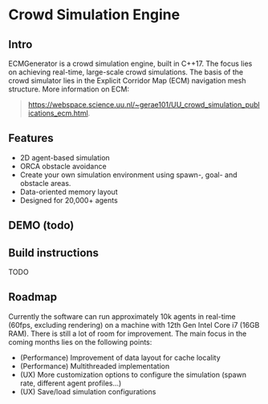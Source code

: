 # Crowd Simulation Engine

## Intro
ECMGenerator is a crowd simulation engine, built in C++17. The focus lies on achieving real-time, large-scale crowd
simulations. The basis of the crowd simulator lies in the Explicit Corridor Map (ECM) navigation mesh structure. More information on ECM: 
> https://webspace.science.uu.nl/~gerae101/UU_crowd_simulation_publications_ecm.html.

## Features
- 2D agent-based simulation
- ORCA obstacle avoidance
- Create your own simulation environment using spawn-, goal- and obstacle areas.
- Data-oriented memory layout
- Designed for 20,000+ agents

## DEMO (todo)

## Build instructions
TODO

## Roadmap
Currently the software can run approximately 10k agents in real-time (60fps, excluding rendering) on a machine with 12th Gen Intel Core i7 (16GB RAM). There is still a lot of room for improvement. The main focus in the coming months lies on the following points:
- (Performance) Improvement of data layout for cache locality
- (Performance) Multithreaded implementation
- (UX) More customization options to configure the simulation (spawn rate, different agent profiles...)
- (UX) Save/load simulation configurations
